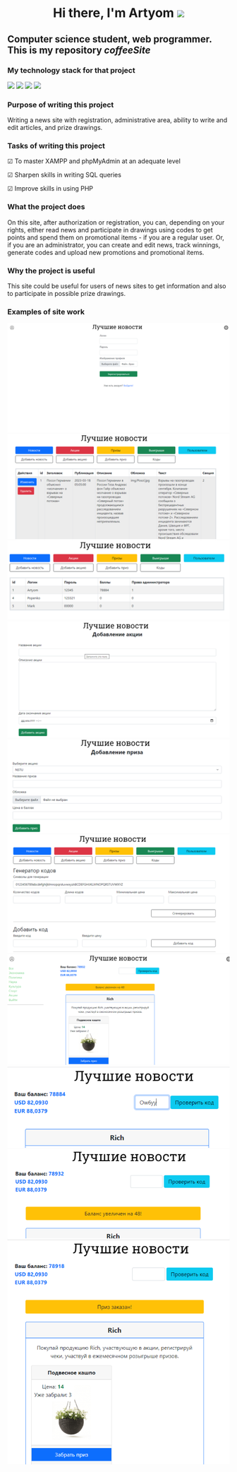 <h1 align="center">Hi there, I'm Artyom</a>
<img src="https://github.com/blackcater/blackcater/raw/main/images/Hi.gif" height="32"/></h1>

## Computer science student, web programmer. This is my repository ***coffeeSite***
### My technology stack for that project
<p>
    <img src="https://img.shields.io/badge/PHP-000000?style=for-thebadge&logo=php" height="32"/>
    <img src="https://img.shields.io/badge/CSS-000000?style=for-thebadge&logo=css3" height="32"/>
    <img src="https://img.shields.io/badge/HTML5-000000?style=for-thebadge&logo=html5" height="32"/>
    <img src="https://img.shields.io/badge/JavaScript-000000?style=for-thebadge&logo=javascript" height="32"/>
</p>

### Purpose of writing this project
Writing a news site with registration, administrative area, ability to write and edit articles, and prize drawings.

### Tasks of writing this project
&#x2611; To master XAMPP and phpMyAdmin at an adequate level

&#x2611; Sharpen skills in writing SQL queries

&#x2611; Improve skills in using PHP

### What the project does
On this site, after authorization or registration, you can, depending on your rights, either read news and participate in drawings using codes to get points and spend them on promotional items - if you are a regular user. Or, if you are an administrator, you can create and edit news, track winnings, generate codes and upload new promotions and promotional items.

### Why the project is useful
This site could be useful for users of news sites to get information and also to participate in possible prize drawings.

### Examples of site work
![1](https://github.com/ArtSoller/newsSite/blob/main/img/registration.png)
![2](https://github.com/ArtSoller/newsSite/blob/main/img/admin.png)
![3](https://github.com/ArtSoller/newsSite/blob/main/img/users.png)
![4](https://github.com/ArtSoller/newsSite/blob/main/img/addShare.png)
![5](https://github.com/ArtSoller/newsSite/blob/main/img/addShareItem.png)
![6](https://github.com/ArtSoller/newsSite/blob/main/img/codeGenerationAndAddition.png)
![7](https://github.com/ArtSoller/newsSite/blob/main/img/stockList.png)
![8](https://github.com/ArtSoller/newsSite/blob/main/img/codeActivation.png)
![9](https://github.com/ArtSoller/newsSite/blob/main/img/balanceUp.png)
![10](https://github.com/ArtSoller/newsSite/blob/main/img/prizeOrder.png)
